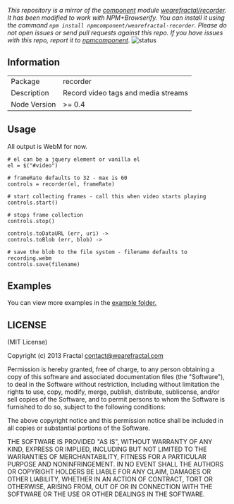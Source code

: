 *This repository is a mirror of the [component](http://component.io) module [wearefractal/recorder](http://github.com/wearefractal/recorder). It has been modified to work with NPM+Browserify. You can install it using the command `npm install npmcomponent/wearefractal-recorder`. Please do not open issues or send pull requests against this repo. If you have issues with this repo, report it to [npmcomponent](https://github.com/airportyh/npmcomponent).*
![status](https://secure.travis-ci.org/wearefractal/recorder.png?branch=master)

## Information

<table>
<tr> 
<td>Package</td><td>recorder</td>
</tr>
<tr>
<td>Description</td>
<td>Record video tags and media streams</td>
</tr>
<tr>
<td>Node Version</td>
<td>>= 0.4</td>
</tr>
</table>

## Usage

All output is WebM for now.

```coffee-script
# el can be a jquery element or vanilla el
el = $("#video")

# frameRate defaults to 32 - max is 60
controls = recorder(el, frameRate)

# start collecting frames - call this when video starts playing
controls.start()

# stops frame collection
controls.stop()

controls.toDataURL (err, uri) ->
controls.toBlob (err, blob) ->

# save the blob to the file system - filename defaults to recording.webm
controls.save(filename)
```

## Examples

You can view more examples in the [example folder.](https://github.com/wearefractal/recorder/tree/master/examples)

## LICENSE

(MIT License)

Copyright (c) 2013 Fractal <contact@wearefractal.com>

Permission is hereby granted, free of charge, to any person obtaining
a copy of this software and associated documentation files (the
"Software"), to deal in the Software without restriction, including
without limitation the rights to use, copy, modify, merge, publish,
distribute, sublicense, and/or sell copies of the Software, and to
permit persons to whom the Software is furnished to do so, subject to
the following conditions:

The above copyright notice and this permission notice shall be
included in all copies or substantial portions of the Software.

THE SOFTWARE IS PROVIDED "AS IS", WITHOUT WARRANTY OF ANY KIND,
EXPRESS OR IMPLIED, INCLUDING BUT NOT LIMITED TO THE WARRANTIES OF
MERCHANTABILITY, FITNESS FOR A PARTICULAR PURPOSE AND
NONINFRINGEMENT. IN NO EVENT SHALL THE AUTHORS OR COPYRIGHT HOLDERS BE
LIABLE FOR ANY CLAIM, DAMAGES OR OTHER LIABILITY, WHETHER IN AN ACTION
OF CONTRACT, TORT OR OTHERWISE, ARISING FROM, OUT OF OR IN CONNECTION
WITH THE SOFTWARE OR THE USE OR OTHER DEALINGS IN THE SOFTWARE.
